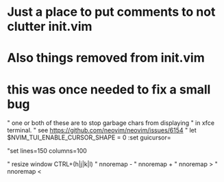# Just a place to put comments to not clutter init.vim

# Also things removed from init.vim


# this was once needed to fix a small bug
" one or both of these are to stop garbage chars from displaying
" in xfce terminal.
" see https://github.com/neovim/neovim/issues/6154
" let $NVIM_TUI_ENABLE_CURSOR_SHAPE = 0
:set guicursor=

"set lines=150 columns=100

" resize window CTRL+(h|j|k|l)
" nnoremap <C-J> <C-W>-
" nnoremap <C-K> <C-W>+
" nnoremap <C-L> <C-W>>
" nnoremap <C-H> <C-W><


